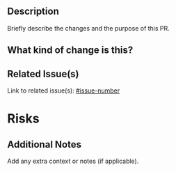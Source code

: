 ## Description
Briefly describe the changes and the purpose of this PR.

## What kind of change is this?

<!--
Bug fixes (non-breaking change which fixes an issue)
Improvements (misc. changes to existing features)
Features (non-breaking change which adds functionality)
Updates (new versions of included code)
-->

## Related Issue(s)
Link to related issue(s): [#issue-number](#)

# Risks
<!--
Low, medium, large. List what kind of risks and what could be affected.
-->

## Additional Notes
Add any extra context or notes (if applicable).  